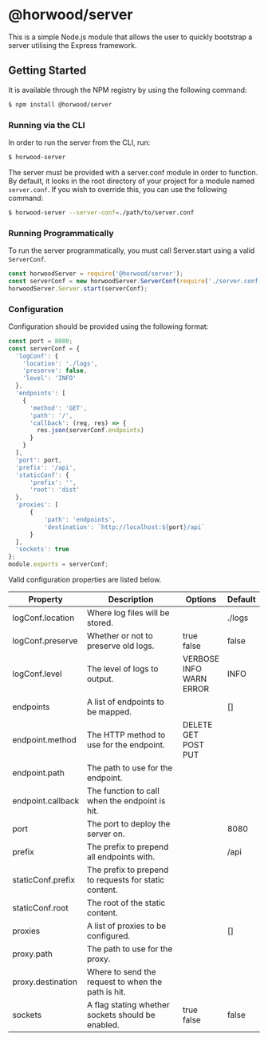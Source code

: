 # @horwood/server

This is a simple Node.js module that allows the user to quickly bootstrap a server utilising the Express framework. 

## Getting Started
It is available through the NPM registry by using the following command:
```bash
$ npm install @horwood/server
```
### Running via the CLI
In order to run the server from the CLI, run:
```bash
$ horwood-server
```
The server must be provided with a server.conf module in order to function. By default, it looks in the root directory 
of your project for a module named `server.conf`. If you wish to override this, you can use the following command:
```bash
$ horwood-server --server-conf=./path/to/server.conf
```

### Running Programmatically
To run the server programmatically, you must call Server.start using a valid `ServerConf`.
```js
const horwoodServer = require('@horwood/server');
const serverConf = new horwoodServer.ServerConf(require('./server.conf'));
horwoodServer.Server.start(serverConf);
``` 

### Configuration
Configuration should be provided using the following format:
```js
const port = 8080;
const serverConf = {
  'logConf': {
    'location': './logs',
    'preserve': false,
    'level': 'INFO'
  },
  'endpoints': [
    {
      'method': 'GET',
      'path': '/',
      'callback': (req, res) => {
        res.json(serverConf.endpoints)
      }
    }
  ],
  'port': port,
  'prefix': '/api',
  'staticConf': {
      'prefix': '',
      'root': 'dist'
  },
  'proxies': [
      {
          'path': 'endpoints',
          'destination': `http://localhost:${port}/api`
      }
  ],
  'sockets': true
};
module.exports = serverConf;
```
Valid configuration properties are listed below.

| Property          | Description                                           | Options                                         | Default |
| ----------------- | ----------------------------------------------------- | ----------------------------------------------- | ------- |
| logConf.location  | Where log files will be stored.                       |                                                 | ./logs  |
| logConf.preserve  | Whether or not to preserve old logs.                  | true <br /> false                               | false   |
| logConf.level     | The level of logs to output.                          | VERBOSE <br /> INFO <br /> WARN <br /> ERROR    | INFO    |
| endpoints         | A list of endpoints to be mapped.                     |                                                 | []      |
| endpoint.method   | The HTTP method to use for the endpoint.              | DELETE <br /> GET <br /> POST <br /> PUT <br /> |         |
| endpoint.path     | The path to use for the endpoint.                     |                                                 |         |
| endpoint.callback | The function to call when the endpoint is hit.        |                                                 |         |
| port              | The port to deploy the server on.                     |                                                 | 8080    |
| prefix            | The prefix to prepend all endpoints with.             |                                                 | /api    |
| staticConf.prefix | The prefix to prepend to requests for static content. |                                                 |         |
| staticConf.root   | The root of the static content.                       |                                                 |         |
| proxies           | A list of proxies to be configured.                   |                                                 | []      |
| proxy.path        | The path to use for the proxy.                        |                                                 |         |
| proxy.destination | Where to send the request to when the path is hit.    |                                                 |         |
| sockets           | A flag stating whether sockets should be enabled.     | true <br /> false                               | false   |
